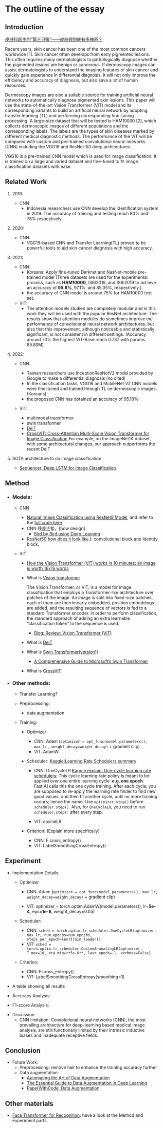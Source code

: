 # The outline of the essay

## Introduction
[皮肤科医生的“第三只眼”——皮肤镜到底有多神奇？](https://www.sohu.com/a/475925479_141656)

Recent years, skin cancer has been one of the most common cancers worldwide [1]. Skin cancer often develops from early pigmented lesions. This often requires many dermatologists to pathologically diagnose whether the pigmented lesions are benign or cancerous. If dermoscopy images can assist dermatologists to understand the imaging features of skin cancer and quickly gain experience in differential diagnosis, it will not only improve the efficiency and accuracy of diagnosis, but also save a lot of human resources. 

Dermoscopy images are also a suitable source for training artificial neural networks to automatically diagnose pigmented skin lesions. This paper will use the state-of-the-art Vision Transformer (ViT) model and its corresponding variants to build an artificial neural network by adopting transfer learning (TL) and performing corresponding fine-tuning processing. A large-size dataset that will be tested is HAM10000 [2], which collects dermoscopic images of different populations and the corresponding labels. The labels are the types of skin diseases marked by different medical diagnostic methods. The performance of the ViT will be compared with custom and pre-trained convolutional neural networks (CNN) including the VGG16 and ResNet-50 deep architectures.

VGG16 is a pre-trained CNN model which is used for image classification. It is trained on a large and varied dataset and fine-tuned to fit image classification datasets with ease.


## Related Work
1. 2019: 
    - CNN: 
        - Indonesia researchers use CNN develop the identification system in 2019. The accuracy of training and testing reach 80% and 78% respectively.
2. 2020: 
    - CNN:
        - VGG19-based CNN and Transfer Learning(TL) proved to be powerful tools to aid skin cancer diagnosis with high accuracy.

3. 2021: 
    - CNN: 
        - Koreans: Apply fine-tuned Darknet and NasNet-mobile pre-trained model (Three datasets are used for the experimental process, such as **HAM10000**, ISBI2018, and ISBI2019 to achieve an accuracy of **95.8%**, 97.1%, and 85.35%, respectively.)
        - the accuracy of CNN model is around 75% for HAM10000 test set. 
    - ViT:
        - The attention models studied are completely modular and in this work they will be used with the popular ResNet architecture. The results show that attention modules do sometimes improve the performance of convolutional neural network architectures, but also that this improvement, although noticeable and statistically significant, is not consistent in different settings. (Accuracy around 70% the highest ViT-Base reach 0.737 with params 85.80M)

4. 2022: 
    - CNN: 
        - Taiwan researchers use InceptionResNetV2 model provided by Google to make a differential diagnosis (no cited)
        - In the classification tasks, VGG16 and MobileNet V2 CNN models were fine-tuned and trained through TL on dermoscopic images. (Koreans)
        - the proposed CNN has obtained an accuracy of 95.18%
    
    - ViT:
        - multimodal transformer
        - swin transformer
        - [DeiT](https://paperswithcode.com/paper/deit-iii-revenge-of-the-vit)
        - [CrossViT: Cross-Attention Multi-Scale Vision Transformer for Image Classification](https://paperswithcode.com/paper/2103-14899) For example, on the ImageNet1K dataset, with some architectural changes, our approach outperforms the recent DeiT

5. SOTA architecture to do image classification:
    - [Sequencer: Deep LSTM for Image Classification](https://paperswithcode.com/paper/sequencer-deep-lstm-for-image-classification)


## Method
- ### Models: 
    - CNN
        - [Natural Image Classification using ResNet9 Model](https://medium.com/swlh/natural-image-classification-using-resnet9-model-6f9dc924cd6d), and refer to the [full code here](https://jovian.ai/rashissharma1701/image-classification-resnet9/v/8?utm_source=embed)
        - CNN 残差连接，[how design]
            - [Bird by Bird using Deep Learning](https://towardsdatascience.com/bird-by-bird-using-deep-learning-4c0fa81365d7)
        - [ResNet50 how does it look like](https://towardsdatascience.com/residual-networks-resnets-cb474c7c834a#:~:text=The%20identity%20block%20is%20the,a%5Bl%2B2%5D).): convolutional block and Identity block.

    - ViT
        - [How the Vision Transformer (ViT) works in 10 minutes: an image is worth 16x16 words](https://theaisummer.com/vision-transformer/)
        - What is [Vision transformer](https://paperswithcode.com/method/vision-transformer)

            The Vision Transformer, or ViT, is a model for image classification that employs a Transformer-like architecture over patches of the image. An image is split into fixed-size patches, each of them are then linearly embedded, position embeddings are added, and the resulting sequence of vectors is fed to a standard Transformer encoder. In order to perform classification, the standard approach of adding an extra learnable “classification token” to the sequence is used.

            - [Blog: Review: Vision Transformer (ViT)](https://sh-tsang.medium.com/review-vision-transformer-vit-406568603de0)

        - What is [DeiT](https://paperswithcode.com/paper/deit-iii-revenge-of-the-vit)

        - What is [Swin Transformer(version1)](https://paperswithcode.com/paper/swin-transformer-hierarchical-vision)
            - [A Comprehensive Guide to Microsoft’s Swin Transformer](https://towardsdatascience.com/a-comprehensive-guide-to-swin-transformer-64965f89d14c)

        - What is [CrossViT](https://paperswithcode.com/paper/2103-14899)

- ### Other methods:
    - Transfer Learning?
    - Preprocessing:
        - data augmentation

    - Training:
        - Optimizer
            - CNN: Adam (```optimizer = opt_func(model.parameters(), max_lr, weight_decay=weight_decay)``` + gradient clip)
            - ViT: AdamW


        - Scheduler: [Kaggle:Learning Rate Schedulers summary](https://www.kaggle.com/code/snnclsr/learning-rate-schedulers/)
            - CNN: OneCycleLR [Kaggle explain: One-cycle learning rate schedulers](https://www.kaggle.com/code/residentmario/one-cycle-learning-rate-schedulers/notebook): This cyclic learning rate policy is meant to be applied over one entire learning cycle: **e.g. one epoch**. Fast.AI calls this the one cycle training. After each cycle, you are supposed to re-apply the learning rate finder to find new good values, and then fit another cycle, until no more training occurs; hence the name. Use ```optimizer.step()``` before ```scheduler.step()```. Also, for ```OneCycleLR```, you need to run ```scheduler.step()``` after every step.

            - ViT: cosineLR
        
        - Criterion: (Explain more specifically)
            - CNN: F.cross_entropy()
            - ViT: LabelSmoothingCrossEntropy()

         

## Experiment
- Implementation Details 
    - Optimizer
        - CNN: Adam (```optimizer = opt_func(model.parameters(), max_lr, weight_decay=weight_decay)``` + gradient clip)

        - ViT: optimizer = torch.optim.AdamW(model.parameters(), lr=**5e-4**, eps=**1e-8**, weight_decay=0.05)

    - Scheduler:
        - CNN: ```sched = torch.optim.lr_scheduler.OneCycleLR(optimizer, max_lr, num_epochs=num_epochs, steps_per_epoch=len(train_loader))```
        - ViT: ```sched = torch.optim.lr_scheduler.CosineAnnealingLR(optimizer, T_max=10, eta_min=**5e-6**, last_epoch=-1, verbose=False)```

    - Criterion:
        - CNN: F.cross_entropy()
        - ViT: LabelSmoothingCrossEntropy(smoothing=1)
    

- A table showing all results

- Accuracy Analysis:

- F1-score Analysis:

<!-- - CNN Analysis:
    - experiment results (metric): Accuracy, Precision, Recall, F1-score

- ViT Analysis:
    - experiment results (metric): Accuracy, Precision, Recall, F1-score

- Fined Tuned ViT Analysis:
    - Compare different loss function (timm.loss.LabelSmoothingCrossEntropy vs nn.CrossEntropyLoss)
    - Compare different optimizer (torch.optim.SGD vs torch.optim.Adam)
    - Compare different regularization (dropout vs L2/weight decay vs L1) -->

- Discussion:
    - CNN limitation: Convolutional neural networks (CNN), the most prevailing architecture for deep-learning based medical image analysis, are still functionally limited by their intrinsic inductive biases and inadequate receptive fields.


## Conclusion 
- Future Work:
    - Preprocessing: remove hair to enhance the training accuracy further
    - Data augmentation: 
        - [Automating the Art of Data Augmentation](https://hazyresearch.stanford.edu/blog/2020-02-26-data-augmentation-part4)
        - [The Essential Guide to Data Augmentation in Deep Learning](https://www.v7labs.com/blog/data-augmentation-guide)
        - [PaperWithCode: Data Augmentation](https://paperswithcode.com/task/data-augmentation)
    
## Other materials
- [Face Transformer for Recognition](https://arxiv.org/pdf/2103.14803.pdf): have a look at the Method and Experiment parts

